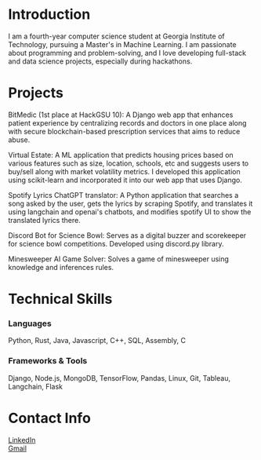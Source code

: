 <h1>Introduction</h1>
I am a fourth-year computer science student at Georgia Institute of Technology, pursuing a Master's in Machine Learning. I am passionate about programming and problem-solving, and I love developing full-stack and data science projects, especially during hackathons. 


<h1>Projects</h1>
<p> BitMedic (1st place at HackGSU 10): A Django web app that enhances patient experience by centralizing records and doctors in one place along with secure blockchain-based prescription services that aims to reduce abuse. </p>  
<p>Virtual Estate: A ML application that predicts housing prices based on various features such as size, location, schools, etc and suggests users to buy/sell along with market volatility metrics. I developed this application using scikit-learn and incorporated it into our web app that uses Django. </p>
<p>Spotify Lyrics ChatGPT translator: A Python application that searches a song asked by the user, gets the lyrics by scraping Spotify, and translates it using langchain and openai's chatbots, and modifies spotify UI to show the translated lyrics there.</p>
<p> Discord Bot for Science Bowl: Serves as a digital buzzer and scorekeeper for science bowl competitions. Developed using discord.py library. </p>
<p> Minesweeper AI Game Solver: Solves a game of minesweeper using knowledge and inferences rules. </p>

<h1>Technical Skills</h1>
<h3>Languages</h3>
<p>Python, Rust, Java, Javascript, C++, SQL, Assembly, C
<h3>Frameworks & Tools</h3>
<p>Django, Node.js, MongoDB, TensorFlow, Pandas, Linux, Git, Tableau, Langchain, Flask</p>

<h1>Contact Info</h1>
<a href="https://www.linkedin.com/in/sai-anoop/" target="_blank"> LinkedIn </a> <br>
<a href="mailto:saianoop9@gmail.com" target="_blank"> Gmail </a>
